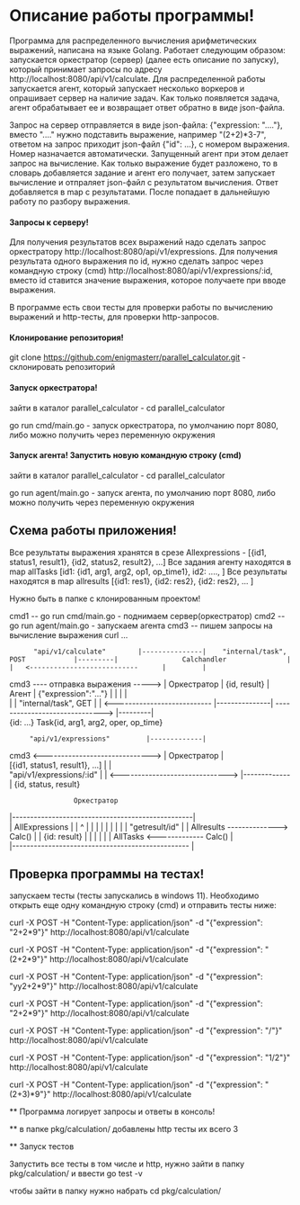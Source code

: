 # Описание работы программы!

Программа для распределенного вычисления арифметических выражений, написана на языке Golang. Работает следующим образом: 
запускается оркестратор (сервер) (далее есть описание по запуску), который принимает запросы по адресу http://localhost:8080/api/v1/calculate. Для распределенной работы запускается агент, который запускает несколько воркеров и опрашивает сервер на наличие задач. Как только появляется задача, агент обрабатывает ее и возвращает ответ обратно в виде json-файла.  

Запрос на сервер отправляется в виде json-файла: {"expression: "...."}, вместо "...." нужно подставить выражение, например "(2+2)*3-7", ответом на запрос приходит json-файл {"id": ...}, с номером выражения. Номер назначается автоматически.
Запущенный агент при этом делает запрос на вычисление. Как только выражение будет разложено, то в словарь добавляется задание и агент его получает, затем запускает вычисление и отпраляет json-файл с результатом вычисления. Ответ добавляется в map с результатами. После попадает
в дальнейшую работу по разбору выражения.

#### Запросы к серверу!

Для получения результатов всех выражений надо сделать запрос оркестратору http://localhost:8080/api/v1/expressions.
Для получения результата одного выражения по id, нужно сделать запрос через командную строку (cmd) http://localhost:8080/api/v1/expressions/:id, вместо id ставится значение выражения, которое получаете при вводе выражения.

В программе есть свои тесты для проверки работы по вычислению выражений и http-тесты, для проверки http-запросов.

#### Клонирование репозитория!

git clone https://github.com/enigmasterr/parallel_calculator.git - склонировать репозиторий

#### Запуск оркестратора!

зайти в каталог parallel_calculator - cd parallel_calculator

go run cmd/main.go - запуск оркестратора, по умолчанию порт 8080, либо можно получить через переменную окружения

#### Запуск агента! Запустить новую командную строку (cmd)

зайти в каталог parallel_calculator - cd parallel_calculator

go run agent/main.go - запуск агента, по умолчанию порт 8080, либо можно получить через переменную окружения


## Схема работы приложения!

Все результаты выражения хранятся в срезе Allexpressions - [{id1, status1, result1}, {id2, status2, result2}, ...]
Все задания агенту находятся в map allTasks [id1: {id1, arg1, arg2, op1, op_time1}, id2: ...., ]
Все результаты находятся в map allresults [{id1: res1}, {id2: res2}, {id2: res2}, ... ]

Нужно быть в папке с клонированным проектом!

cmd1 -- go run cmd/main.go   - поднимаем сервер(оркестратор)
cmd2 -- go run agent/main.go - запускаем агента
cmd3 -- пишем запросы на вычисление выражения curl ...



          "api/v1/calculate"        |---------------|    "internal/task", POST            |---------|                Calchandler               |               |   <---------------------------      |         |             
cmd3 ---- отправка выражения -----> |  Оркестратор  |        {id, result}                 |  Агент  |
           {"expression":"..."}     |               |                                     |         |            
                                    |               |      "internal/task", GET           |         |
      <---------------------------  |---------------|   ------------------------------>   |---------|          
                {id: ...}                             Task{id, arg1, arg2, oper, op_time} 



         "api/v1/expressions"         |-------------|
cmd3 <------------------------------> | Оркестратор |                   
      [{id1, status1, result1}, ...]  |             |                                
          "api/v1/expressions/:id"    |             |
     <------------------------------> |-------------|
          {id, status, result}


                    Оркестратор
|--------------------------------------------------|                              
|              AllExpressions                      |
|                   ^                              |
|                   |                              |
|                   |                              |
|                   |       "getresult/id"         |
|              Allresults --------------> Calc()   |
|                           {id: result}           |
|                                                  |
|                                                  |
|              AllTasks   <------------- Calc()    |                                         
|------------------------------------------------- |
 

## Проверка программы на тестах!

запускаем тесты (тесты запускались в windows 11). Необходимо открыть еще одну командную строку (cmd) и отправить тесты ниже:

curl -X POST -H "Content-Type: application/json" -d "{\"expression\": \"2+2*9\"}" http://localhost:8080/api/v1/calculate

curl -X POST -H "Content-Type: application/json" -d "{\"expression\": \"(2+2*9\"}" http://localhost:8080/api/v1/calculate

curl -X POST -H "Content-Type: application/json" -d "{\"expression\": \"yy2+2*9\"}" http://localhost:8080/api/v1/calculate

curl -X POST -H "Content-Type: application/json" -d "{\"expression\": \"2+2*9\"}" http://localhost:8080/api/v1/calculate

curl -X POST -H "Content-Type: application/json" -d "{\"expression\": \"/\"}" http://localhost:8080/api/v1/calculate

curl -X POST -H "Content-Type: application/json" -d "{\"expression\": \"1/2\"}" http://localhost:8080/api/v1/calculate

curl -X POST -H "Content-Type: application/json" -d "{\"expression\": \"(2+3)*9\"}" http://localhost:8080/api/v1/calculate

** Программа логирует запросы и ответы в консоль!

** в папке pkg/calculation/ добавлены http тесты их всего 3

** Запуск тестов

Запустить все тесты в том числе и http, нужно зайти в папку pkg/calculation/ и ввести go test -v

чтобы зайти в папку нужно набрать cd pkg/calculation/
